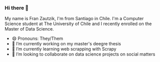 ### Hi there 👋
My name is Fran Zautzik, I'm from Santiago in Chile. I'm a Computer Science student at The University of Chile and I recently enrolled on the Master of Data Science.

- 😄 Pronouns: They/Them
- 🔭 I’m currently working on my master's deegre thesis
- 🌱 I’m currently learning web scrapping with Scrapy
- 👯 I’m looking to collaborate on data science projects on social matters

<!--
**bacchus00/bacchus00** is a ✨ _special_ ✨ repository because its `README.md` (this file) appears on your GitHub profile.

Here are some ideas to get you started:

- 🔭 I’m currently working on ...
- 🌱 I’m currently learning ...
- 👯 I’m looking to collaborate on ...
- 🤔 I’m looking for help with ...
- 💬 Ask me about ...
- 📫 How to reach me: ...
- 😄 Pronouns: ...
- ⚡ Fun fact: ...
-->
